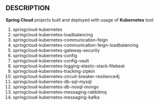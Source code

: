 DESCRIPTION
-----------

**Spring Cloud** projects built and deployed with usage of **Kubernetes** tool:
1. springcloud-kubernetes
1. springcloud-kubernetes-loadbalancing
1. springcloud-kubernetes-communication-feign
1. springcloud-kubernetes-communication-feign-loadbalancing
1. springcloud-kubernetes-gateway-security
1. springcloud-kubernetes-config
1. springcloud-kubernetes-config-vault
1. springcloud-kubernetes-logging-elastic-stack-filebeat
1. springcloud-kubernetes-tracking-zipkin
1. springcloud-kubernetes-circuit-breaker-resilience4j
1. springcloud-kubernetes-db-sql-mysql
1. springcloud-kubernetes-db-nosql-mongo
1. springcloud-kubernetes-messaging-rabbitmq
1. springcloud-kubernetes-messaging-kafka